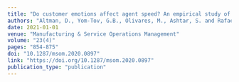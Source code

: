 ```yaml
---
title: "Do customer emotions affect agent speed? An empirical study of emotional load in online customer contact centers"
authors: "Altman, D., Yom-Tov, G.B., Olivares, M., Ashtar, S. and Rafaeli, A."
date: 2021-01-01
venue: "Manufacturing & Service Operations Management"
volume: "23(4)"
pages: "854-875"
doi: "10.1287/msom.2020.0897"
link: "https://doi.org/10.1287/msom.2020.0897"
publication_type: "publication"
---
```


